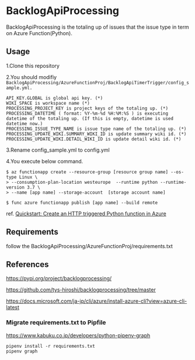 # BacklogApiProcessing

BacklogApiProcessing is the totaling up of issues that the issue type in term on Azure Function(Python).

## Usage

1.Clone this repository

2.You should modifiy ```BacklogApiProcessing/AzureFunctionProj/BacklogApiTimerTrigger/config_sample.yml.```

```
API_KEY.GLOBAL is global api key. (*)
WIKI_SPACE is workspace name (*)
PROCESSING_PROJECT_KEY is project keys of the totaling up. (*)
PROCESSING_DATETIME ( format: %Y-%m-%d %H:%M:%S ) is executing datetime of the totaling up. (If this is empty, datetime is used datetime now.)
PROCESSING_ISSUE_TYPE_NAME is issue type name of the totaling up. (*)
PROCESSING_UPDATE_WIKI.SUMMARY_WIKI_ID is update summary wiki id. (*)
PROCESSING_UPDATE_WIKI.DETAIL_WIKI_ID is update detail wiki id. (*)
```


3.Rename config_sample.yml to config.yml

4.You execute below command.

```
$ az functionapp create --resource-group [resource group name] --os-type Linux \
> --consumption-plan-location westeurope  --runtime python --runtime-version 3.7 \
> --name [app name] --storage-account  [storage account name]

$ func azure functionapp publish [app name] --build remote
```

ref. [Quickstart: Create an HTTP triggered Python function in Azure](https://docs.microsoft.com/en-us/azure/azure-functions/functions-create-first-function-python)


## Requirements

follow the BacklogApiProcessing/AzureFunctionProj/requirements.txt

## References

https://pypi.org/project/backlogprocessing/

https://github.com/tys-hiroshi/backlogprocessing/tree/master


https://docs.microsoft.com/ja-jp/cli/azure/install-azure-cli?view=azure-cli-latest


### Migrate requirements.txt to Pipfile

https://www.kabuku.co.jp/developers/python-pipenv-graph

```
pipenv install -r requirements.txt
pipenv graph
```
